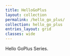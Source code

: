 ```yaml
---
title: HelloGoPlus
layout: collection
permalink: /hello_go_plus/
collection: hello_go_plus
entries_layout: grid
classes: wide
---
```


Hello GoPlus Series.